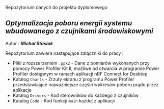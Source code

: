 Repozytorium danych do projektu dyplomowego

## ***Optymalizacja poboru energii systemu wbudowanego z czujnikami środowiskowymi***

Autor : ***Michał Stasiak***

Repozytorium zawiera następujące załączniki do pracy :
- Pliki z rozszerzeniem `.ppk2` - Dane z pomiarów wykonanych przy pomocy Power Profiler Kit II, możliwe od otwarcia w programie Power Profiler dostępnym w ramach aplikacji nRF Connect for Desktop
- Katalog `Charts` - Zrzuty ekranu z programu Power Profiler przedstawiające najważniejsze części wykresów poboru prądu przez aplikacje 
- Katalog `Drivers` - Kod sterowników do każdego z czujników
- Katalog `Code` - Kod funkcji `main` każdej z aplikacji 
